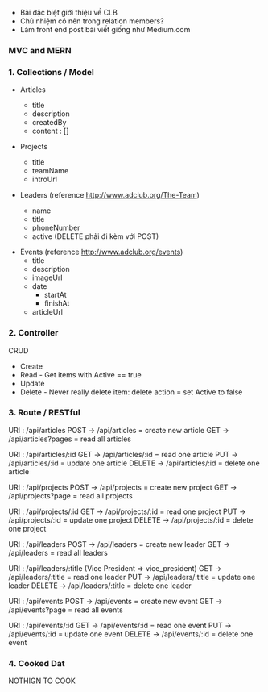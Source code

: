 * Bài đặc biệt giới thiệu về CLB
* Chủ nhiệm có nên trong relation members?
* Làm front end post bài viết giống như Medium.com

### MVC and MERN

### 1. Collections / Model

- Articles

  - title
  - description
  - createdBy
  - content : []

- Projects

  - title
  - teamName
  - introUrl

- Leaders (reference http://www.adclub.org/The-Team)

  - name
  - title
  - phoneNumber
  - active (DELETE phải đi kèm với POST)

* Events (reference http://www.adclub.org/events)
  - title
  - description
  - imageUrl
  - date
    - startAt
    - finishAt
  - articleUrl

### 2. Controller

CRUD

- Create
- Read - Get items with Active == true
- Update
- Delete - Never really delete item: delete action = set Active to false

### 3. Route / RESTful

URI : /api/articles
POST -> /api/articles = create new article
GET -> /api/articles?pages = read all articles

URI : /api/articles/:id
GET -> /api/articles/:id = read one article
PUT -> /api/articles/:id = update one article
DELETE -> /api/articles/:id = delete one article

URI : /api/projects
POST -> /api/projects = create new project
GET -> /api/projects?page = read all projects

URI : /api/projects/:id
GET -> /api/projects/:id = read one project
PUT -> /api/projects/:id = update one project
DELETE -> /api/projects/:id = delete one project

URI : /api/leaders
POST -> /api/leaders = create new leader
GET -> /api/leaders = read all leaders

URI : /api/leaders/:title (Vice President => vice_president)
GET -> /api/leaders/:title = read one leader
PUT -> /api/leaders/:title = update one leader
DELETE -> /api/leaders/:title = delete one leader

URI : /api/events
POST -> /api/events = create new event
GET -> /api/events?page = read all events

URI : /api/events/:id
GET -> /api/events/:id = read one event
PUT -> /api/events/:id = update one event
DELETE -> /api/events/:id = delete one event

### 4. Cooked Dat
NOTHIGN TO COOK